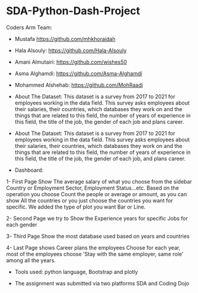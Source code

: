 # SDA-Python-Dash-Project

Coders Arm Team:
- Mustafa
  https://github.com/mhkhoraidah
  
- Hala Alsouly: 
  https://github.com/Hala-Alsouly
  
- Amani Almutairi:
  https://github.com/wishes50
  
- Asma Alghamdi:
  https://github.com/Asma-Alghamdi
  
- Mohammed Alshehab:
  https://github.com/MohRaadi
  
  
- About The Dataset:
This dataset is a survey from 2017 to 2021 for employees working in the data field. This survey asks employees about their salaries, 
their countries, which databases they work on and the things that are related to this field, the number of years of experience in this field, 
the title of the job, the gender of each job and plans career. 


- About The Dataset:
This dataset is a survey from 2017 to 2021 for employees working in the data field. This survey asks employees about their salaries, 
their countries, which databases they work on and the things that are related to this field, the number of years of experience in this field, 
the title of the job, the gender of each job, and plans career. 


- Dashboard:

1- First Page Show The average salary of what you choose from the sidebar Country or Employment Sector, Employment Status...etc.
Based on the operation you choose Count the people or average or amount, as you can show All the countries or you just choose the countries you want for specific.
We added the type of plot you want Bar or Line.
   
2- Second Page we try to Show the Experience years for specific Jobs for each gender

3- Third Page Show the most database used based on years and countries

4- Last Page shows Career plans the employees Choose for each year, most of the employees choose 'Stay with the same employer, same role' among all the years.


- Tools used:
  python language, Bootstrap and plotly
  
  
- The assignment was submitted via two platforms SDA and Coding Dojo  

